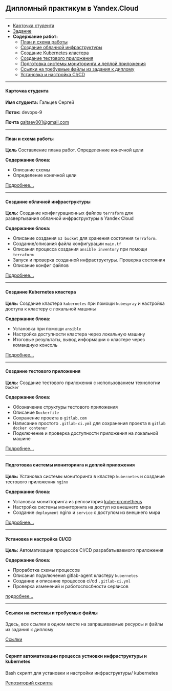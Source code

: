 ## Дипломный практикум в Yandex.Cloud

---
* [Карточка студента](#карточка-студента)
* [Задание](./task/README.md)
* **Содержание работ:**
     * [План и схема работы](#карточка-студента)
     * [Создание облачной инфраструктуры](#создание-облачной-инфраструктуры)
     * [Создание Kubernetes кластера](#создание-kubernetes-кластера)
     * [Создание тестового приложения](#создание-тестового-приложения)
     * [Подготовка cистемы мониторинга и деплой приложения](#подготовка-cистемы-мониторинга-и-деплой-приложения)
     * [Ссылки на требуемые файлы из задания к диплому](#ссылки-на-системы-и-требуемые-файлы)
     * [Установка и настройка CI/CD](#установка-и-настройка-cicd)
---
#### Карточка студента

**Имя студента:**  Гальцев Сергей

**Поток:** devops-9

**Почта** galtsev001@gmail.com  

---
#### План и схема работы

**Цель** Составление плана работ. Определенние конечной цели

**Содержание блока:**

+ Описание схемы 
+ Определение конечной цели

[Подробнее...](./plan/README.md)

---
#### Создание облачной инфраструктуры

**Цель:** Создание конфигурационных файлов `terraform` для развертывания облачной инфраструктуры в Yandex Cloud 

**Содержание блока:** 

+ Описание создания `S3 bucket` для хранения состояния `terraform`.
+ Создание/описания файла конфигурации `main.tf`
+ Описания процесса создания `ansible inventory` при помощи `terraform`
+ Запуск и проверка созданной инфраструктуры. Проверка состояния 
+ Описание конфиг файлов

[Подробнее...](./infra/README.md)

---
#### Создание Kubernetes кластера

**Цель:** Создание кластера `kubernetes` при помощи `kubespray` и настройка доступа к кластеру с локальной машины

**Содержание блока:**

+ Установка при помощи `ansible`
+ Настройка доступности кластера через локальную машину
+ Итоговые результаты, вывод информации о кластере через командную консоль

[Подробнее...](./kube/README.md)

---
#### Создание тестового приложения

**Цель:** Создание тестового приложения с использованием технологии `Docker`

**Содержание блока:**

+ Обозначение структуры тестового приложения
+ Описание `Dockerfile`
+ Сохранение проекта в `gitlab.com`
+ Написание простого `.gitlab-ci.yml` для сохранения проекта в `gitlab docker contener`
+ Подключение и проверка доступности приложения на локальной машине

[Подробнее...](./test_app/README.md)

---
#### Подготовка cистемы мониторинга и деплой приложения

**Цель:** Установка системы мониторинга в кластер `kubernetes` и создание тестового приложения `nginx`

**Содержание блока:**

+ Установка монитторинга из репозитория [kube-prometheus](https://github.com/prometheus-operator/kube-prometheus)
+ Настройка системы мониторинга на доступ из внешнего мира
+ Создание `deployment` nginx и `service` с доступом из внешнего мира

[Подробнее...](./monitoring/README.md)

---
#### Установка и настройка CI/CD
**Цель:** Автоматизация процессов CI/CD разрабатываемого приложения

**Содержание блока:**

+ Проработка схемы процессов
+ Описания подключения gitlab-agent кластеру `kubernetes`
+ Создание и описание процессов ci/cd `.gitlab-ci.yml`
+ Проверка изменений и работоспосбности сервисов


[подробнее...](./ci_cd/README.md)

---

#### Ссылки на системы и требуемые файлы 

Здесь, все ссылки в одном месте на запрашиваемые ресурсы и файлы из задания к диплому

[Ссылки](./links/README.md)

---

#### Скрипт автоматизации процесса устновки инфраструктуры и kubernetes

Bash скрипт для установки и настройки инфраструктуры/ kubernetes

[Репозиторий скрипта](https://github.com/galtsev001/diplom-scripts)
